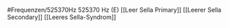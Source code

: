 #Frequenzen/525370Hz
525370 Hz (E)
[[Leer Sella Primary]]
[[Leerer Sella Secondary]]
[[Leeres Sella-Syndrom]]